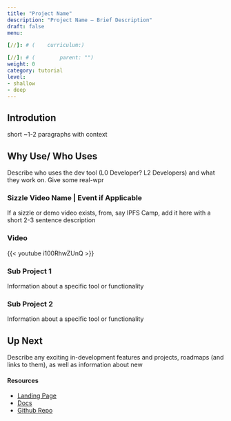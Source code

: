 ```yaml
---
title: "Project Name"
description: "Project Name – Brief Description"
draft: false
menu:

[//]: # (    curriculum:)

[//]: # (        parent: "")
weight: 0
category: tutorial
level:
- shallow
- deep
---
```


## <Dev Tool> Introdution
short ~1-2 paragraphs with context

## Why Use/ Who Uses <Dev Tool>
Describe who uses the dev tool (L0 Developer? L2 Developers) and what they work on.
Give some real-wpr


### Sizzle Video Name | Event if Applicable
If a sizzle or demo video exists, from, say IPFS Camp, add it here with a short 2-3 sentence description

### Video

{{< youtube i100RhwZUnQ >}}
<!-- The URL to this video was: https://www.youtube.com/watch?v=i100RhwZUnQ -->


### Sub Project 1
Information about a specific tool or functionality

### Sub Project 2
Information about a specific tool or functionality

## Up Next
Describe any exciting in-development features and projects, roadmaps (and links to them), as well as information about new

#### Resources
* [Landing Page]()
* [Docs]()
* [Github Repo]()
